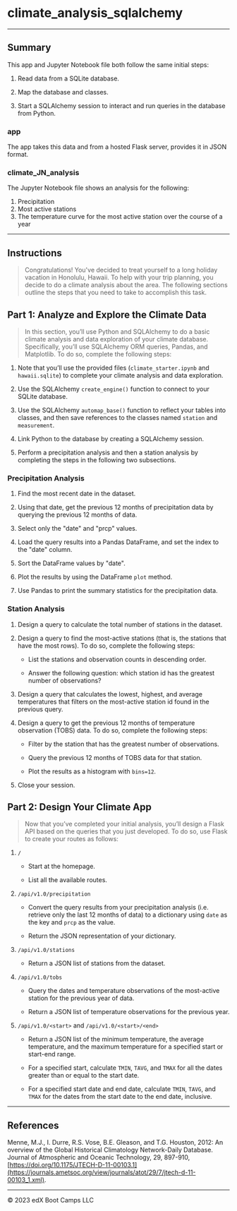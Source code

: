 # climate_analysis_sqlalchemy

- - - 

## Summary

This app and Jupyter Notebook file both follow the same initial steps:
1. Read data from a SQLite database.

2. Map the database and classes.

3. Start a SQLAlchemy session to interact and run queries in the database from Python.

### app
The app takes this data and from a hosted Flask server, provides it in JSON format.

### climate_JN_analysis
The Jupyter Notebook file shows an analysis for the following:
1. Precipitation
2. Most active stations
3. The temperature curve for the most active station over the course of a year

- - -

## Instructions
> Congratulations! You've decided to treat yourself to a long holiday vacation in Honolulu, Hawaii. To help with your trip planning, you decide to do a climate analysis about the area. The following sections outline the steps that you need to take to accomplish this task.

## Part 1: Analyze and Explore the Climate Data
> In this section, you’ll use Python and SQLAlchemy to do a basic climate analysis and data exploration of your climate database. Specifically, you’ll use SQLAlchemy ORM queries, Pandas, and Matplotlib. To do so, complete the following steps:

1. Note that you’ll use the provided files (`climate_starter.ipynb` and `hawaii.sqlite`) to complete your climate analysis and data exploration.

2. Use the SQLAlchemy `create_engine()` function to connect to your SQLite database.

3. Use the SQLAlchemy `automap_base()` function to reflect your tables into classes, and then save references to the classes named `station` and `measurement`.

4. Link Python to the database by creating a SQLAlchemy session.

5. Perform a precipitation analysis and then a station analysis by completing the steps in the following two subsections.

### Precipitation Analysis

1. Find the most recent date in the dataset.

2. Using that date, get the previous 12 months of precipitation data by querying the previous 12 months of data.

3. Select only the "date" and "prcp" values.

4. Load the query results into a Pandas DataFrame, and set the index to the "date" column.

5. Sort the DataFrame values by "date".

6. Plot the results by using the DataFrame `plot` method.

7. Use Pandas to print the summary statistics for the precipitation data.

### Station Analysis
1. Design a query to calculate the total number of stations in the dataset.

2. Design a query to find the most-active stations (that is, the stations that have the most rows). To do so, complete the following steps:

    - List the stations and observation counts in descending order.

    - Answer the following question: which station id has the greatest number of observations?

3. Design a query that calculates the lowest, highest, and average temperatures that filters on the most-active station id found in the previous query.

4. Design a query to get the previous 12 months of temperature observation (TOBS) data. To do so, complete the following steps:

    - Filter by the station that has the greatest number of observations.

    - Query the previous 12 months of TOBS data for that station.

    - Plot the results as a histogram with `bins=12`.

5. Close your session.

## Part 2: Design Your Climate App

> Now that you’ve completed your initial analysis, you’ll design a Flask API based on the queries that you just developed. To do so, use Flask to create your routes as follows:

1. `/`

    - Start at the homepage.

    - List all the available routes.

2. `/api/v1.0/precipitation`

    - Convert the query results from your precipitation analysis (i.e. retrieve only the last 12 months of data) to a dictionary using `date` as the key and `prcp` as the value.

    - Return the JSON representation of your dictionary.

3. `/api/v1.0/stations`

    - Return a JSON list of stations from the dataset.

4. `/api/v1.0/tobs`

    - Query the dates and temperature observations of the most-active station for the previous year of data.

    - Return a JSON list of temperature observations for the previous year.

5. `/api/v1.0/<start>` and `/api/v1.0/<start>/<end>`

    - Return a JSON list of the minimum temperature, the average temperature, and the maximum temperature for a specified start or start-end range.

    - For a specified start, calculate `TMIN`, `TAVG`, and `TMAX` for all the dates greater than or equal to the start date.

    - For a specified start date and end date, calculate `TMIN`, `TAVG`, and `TMAX` for the dates from the start date to the end date, inclusive.

- - -

## References

Menne, M.J., I. Durre, R.S. Vose, B.E. Gleason, and T.G. Houston, 2012: An overview of the Global Historical Climatology Network-Daily Database. Journal of Atmospheric and Oceanic Technology, 29, 897-910, [https://doi.org/10.1175/JTECH-D-11-00103.1](https://journals.ametsoc.org/view/journals/atot/29/7/jtech-d-11-00103_1.xml).

- - -

© 2023 edX Boot Camps LLC